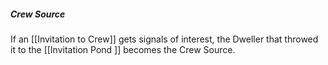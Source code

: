 ##### Crew Source
If an [[Invitation to Crew]] gets signals of interest, the Dweller that throwed it to the [[Invitation Pond ]] becomes the Crew Source.